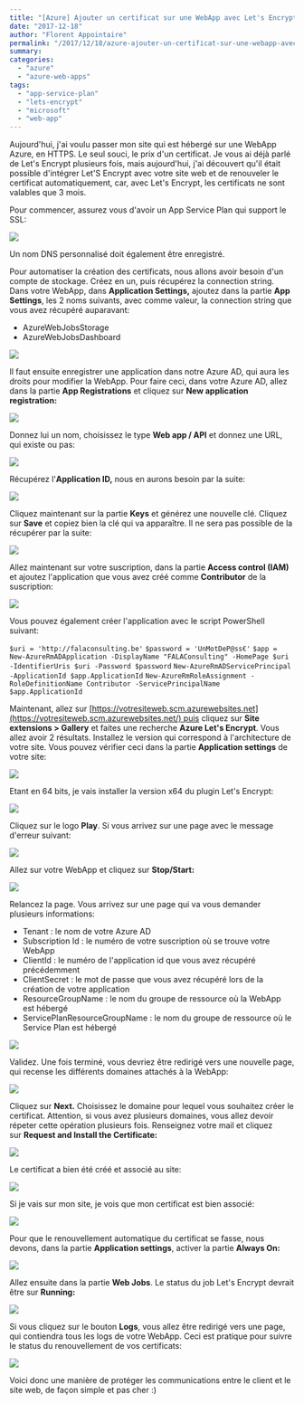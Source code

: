 ```yaml
---
title: "[Azure] Ajouter un certificat sur une WebApp avec Let's Encrypt"
date: "2017-12-18"
author: "Florent Appointaire"
permalink: "/2017/12/18/azure-ajouter-un-certificat-sur-une-webapp-avec-lets-encrypt/"
summary:
categories: 
  - "azure"
  - "azure-web-apps"
tags: 
  - "app-service-plan"
  - "lets-encrypt"
  - "microsoft"
  - "web-app"
---
```

Aujourd'hui, j'ai voulu passer mon site qui est hébergé sur une WebApp Azure, en HTTPS. Le seul souci, le prix d'un certificat. Je vous ai déjà parlé de Let's Encrypt plusieurs fois, mais aujourd'hui, j'ai découvert qu'il était possible d'intégrer Let'S Encrypt avec votre site web et de renouveler le certificat automatiquement, car, avec Let's Encrypt, les certificats ne sont valables que 3 mois.

Pour commencer, assurez vous d'avoir un App Service Plan qui support le SSL:

[![](https://cloudyjourney.fr/wp-content/uploads/2018/01/3823.pastedimage1513244517637v2.png)](https://cloudyjourney.fr/wp-content/uploads/2018/01/3823.pastedimage1513244517637v2.png)

Un nom DNS personnalisé doit également être enregistré.

Pour automatiser la création des certificats, nous allons avoir besoin d'un compte de stockage. Créez en un, puis récupérez la connection string. Dans votre WebApp, dans **Application Settings,** ajoutez dans la partie **App Settings**, les 2 noms suivants, avec comme valeur, la connection string que vous avez récupéré auparavant:

- AzureWebJobsStorage
- AzureWebJobsDashboard

[![](https://cloudyjourney.fr/wp-content/uploads/2018/01/1374.pastedimage1513244660385v3.png)](https://cloudyjourney.fr/wp-content/uploads/2018/01/1374.pastedimage1513244660385v3.png)

Il faut ensuite enregistrer une application dans notre Azure AD, qui aura les droits pour modifier la WebApp. Pour faire ceci, dans votre Azure AD, allez dans la partie **App Registrations** et cliquez sur **New application registration:**

[![](https://cloudyjourney.fr/wp-content/uploads/2018/01/1374.pastedimage1513244861924v4.png)](https://cloudyjourney.fr/wp-content/uploads/2018/01/1374.pastedimage1513244861924v4.png)

Donnez lui un nom, choisissez le type **Web app / API** et donnez une URL, qui existe ou pas:

[![](https://cloudyjourney.fr/wp-content/uploads/2018/01/5008.pastedimage1513244940752v5.png)](https://cloudyjourney.fr/wp-content/uploads/2018/01/5008.pastedimage1513244940752v5.png)

Récupérez l'**Application ID,** nous en aurons besoin par la suite:

[![](https://cloudyjourney.fr/wp-content/uploads/2018/01/5008.pastedimage1513245001681v6.png)](https://cloudyjourney.fr/wp-content/uploads/2018/01/5008.pastedimage1513245001681v6.png)

Cliquez maintenant sur la partie **Keys** et générez une nouvelle clé. Cliquez sur **Save** et copiez bien la clé qui va apparaître. Il ne sera pas possible de la récupérer par la suite:

[![](https://cloudyjourney.fr/wp-content/uploads/2018/01/8713.pastedimage1513245057274v7.png)](https://cloudyjourney.fr/wp-content/uploads/2018/01/8713.pastedimage1513245057274v7.png)

Allez maintenant sur votre suscription, dans la partie **Access control (IAM)** et ajoutez l'application que vous avez créé comme **Contributor** de la suscription:

[![](https://cloudyjourney.fr/wp-content/uploads/2018/01/6165.pastedimage1513245196508v8.png)](https://cloudyjourney.fr/wp-content/uploads/2018/01/6165.pastedimage1513245196508v8.png)

Vous pouvez également créer l'application avec le script PowerShell suivant:

`$uri = 'http://falaconsulting.be'` `$password = 'UnMotDeP@ss€'` `$app = New-AzureRmADApplication -DisplayName "FALAConsulting" -HomePage $uri -IdentifierUris $uri -Password $password` `New-AzureRmADServicePrincipal -ApplicationId $app.ApplicationId` `New-AzureRmRoleAssignment -RoleDefinitionName Contributor -ServicePrincipalName $app.ApplicationId`

Maintenant, allez sur [https://votresiteweb.scm.azurewebsites.net](https://votresiteweb.scm.azurewebsites.net/) puis cliquez sur **Site extensions > Gallery** et faites une recherche **Azure Let's Encrypt**. Vous allez avoir 2 résultats. Installez le version qui correspond à l'architecture de votre site. Vous pouvez vérifier ceci dans la partie **Application settings** de votre site:

[![](https://cloudyjourney.fr/wp-content/uploads/2018/01/1778.pastedimage1513245451691v10.png)](https://cloudyjourney.fr/wp-content/uploads/2018/01/1778.pastedimage1513245451691v10.png)

Etant en 64 bits, je vais installer la version x64 du plugin Let's Encrypt:

[![](https://cloudyjourney.fr/wp-content/uploads/2018/01/4503.pastedimage1513245374894v9.png)](https://cloudyjourney.fr/wp-content/uploads/2018/01/4503.pastedimage1513245374894v9.png)

Cliquez sur le logo **Play**. Si vous arrivez sur une page avec le message d'erreur suivant:

[![](https://cloudyjourney.fr/wp-content/uploads/2018/01/4503.pastedimage1513245567953v11.png)](https://cloudyjourney.fr/wp-content/uploads/2018/01/4503.pastedimage1513245567953v11.png)

Allez sur votre WebApp et cliquez sur **Stop/Start:**

[![](https://cloudyjourney.fr/wp-content/uploads/2018/01/2845.pastedimage1513245610243v12.png)](https://cloudyjourney.fr/wp-content/uploads/2018/01/2845.pastedimage1513245610243v12.png)

Relancez la page. Vous arrivez sur une page qui va vous demander plusieurs informations:

- Tenant : le nom de votre Azure AD
- Subscription Id : le numéro de votre suscription où se trouve votre WebApp
- ClientId : le numéro de l'application id que vous avez récupéré précédemment
- ClientSecret : le mot de passe que vous avez récupéré lors de la création de votre application
- ResourceGroupName : le nom du groupe de ressource où la WebApp est hébergé
- ServicePlanResourceGroupName : le nom du groupe de ressource où le Service Plan est hébergé

[![](https://cloudyjourney.fr/wp-content/uploads/2018/01/2845.pastedimage1513245774453v13.png)](https://cloudyjourney.fr/wp-content/uploads/2018/01/2845.pastedimage1513245774453v13.png)

Validez. Une fois terminé, vous devriez être redirigé vers une nouvelle page, qui recense les différents domaines attachés à la WebApp:

[![](https://cloudyjourney.fr/wp-content/uploads/2018/01/6560.pastedimage1513246063826v14.png)](https://cloudyjourney.fr/wp-content/uploads/2018/01/6560.pastedimage1513246063826v14.png)

Cliquez sur **Next.** Choisissez le domaine pour lequel vous souhaitez créer le certificat. Attention, si vous avez plusieurs domaines, vous allez devoir répeter cette opération plusieurs fois. Renseignez votre mail et cliquez sur **Request and Install the Certificate:**

[![](https://cloudyjourney.fr/wp-content/uploads/2018/01/6560.pastedimage1513246092285v15.png)](https://cloudyjourney.fr/wp-content/uploads/2018/01/6560.pastedimage1513246092285v15.png)

Le certificat a bien été créé et associé au site:

[![](https://cloudyjourney.fr/wp-content/uploads/2018/01/4011.pastedimage1513246213739v17.png)](https://cloudyjourney.fr/wp-content/uploads/2018/01/4011.pastedimage1513246213739v17.png)

Si je vais sur mon site, je vois que mon certificat est bien associé:

[![](https://cloudyjourney.fr/wp-content/uploads/2018/01/4011.pastedimage1513246233525v18.png)](https://cloudyjourney.fr/wp-content/uploads/2018/01/4011.pastedimage1513246233525v18.png)

Pour que le renouvellement automatique du certificat se fasse, nous devons, dans la partie **Application settings**, activer la partie **Always On:**

[![](https://cloudyjourney.fr/wp-content/uploads/2018/01/7635.pastedimage1513246729299v19.png)](https://cloudyjourney.fr/wp-content/uploads/2018/01/7635.pastedimage1513246729299v19.png)

Allez ensuite dans la partie **Web Jobs**. Le status du job Let's Encrypt devrait être sur **Running:**

[![](https://cloudyjourney.fr/wp-content/uploads/2018/01/7635.pastedimage1513246801830v20.png)](https://cloudyjourney.fr/wp-content/uploads/2018/01/7635.pastedimage1513246801830v20.png)

Si vous cliquez sur le bouton **Logs**, vous allez être redirigé vers une page, qui contiendra tous les logs de votre WebApp. Ceci est pratique pour suivre le status du renouvellement de vos certificats:

[![](https://cloudyjourney.fr/wp-content/uploads/2018/01/2450.pastedimage1513246904851v21.png)](https://cloudyjourney.fr/wp-content/uploads/2018/01/2450.pastedimage1513246904851v21.png)

Voici donc une manière de protéger les communications entre le client et le site web, de façon simple et pas cher :)
